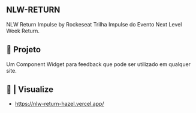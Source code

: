 ## NLW-RETURN

NLW Return Impulse by Rockeseat
Trilha Impulse do Evento Next Level Week Return.

## 🚀 Projeto
Um Component Widget para feedback que pode ser utilizado em qualquer site.

## 🔎 | Visualize
- https://nlw-return-hazel.vercel.app/
